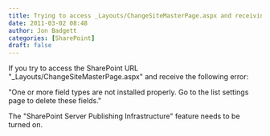 ```yaml
---
title: Trying to access _Layouts/ChangeSiteMasterPage.aspx and receiving error
date: 2011-03-02 08:48
author: Jon Badgett
categories: [SharePoint]
draft: false
---
```

If you try to access the SharePoint URL "_Layouts/ChangeSiteMasterPage.aspx" and receive the following error:

"One or more field types are not installed properly. Go to the list settings page to delete these fields."

The "SharePoint Server Publishing Infrastructure" feature needs to be turned on.
